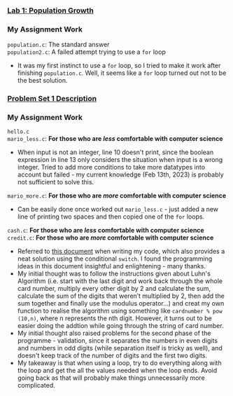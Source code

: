 ### [Lab 1: Population Growth](https://cs50.harvard.edu/x/2023/labs/1/)

### My Assignment Work
`population.c`: The standard answer  
`population2.c`: A failed attempt trying to use a `for` loop 
- It was my first instinct to use a `for` loop, so I tried to make it work after finishing `population.c`. Well, it seems like a `for` loop turned out not to be the best solution.    

### [Problem Set 1 Description](https://cs50.harvard.edu/x/2023/psets/1/)

### My Assignment Work
`hello.c`  
`mario_less.c`: **For those who are *less* comfortable with computer science**
- When input is not an integer, line 10 doesn't print, since the boolean expression in line 13 only considers the situation when input is a wrong integer. Tried to add more conditions to take more datatypes into account but failed - my current knowledge (Feb 13th, 2023) is probably not sufficient to solve this.   

`mario_more.c`: **For those who are *more* comfortable with computer science**
- Can be easily done once worked out `mario_less.c` - just added a new line of printing two spaces and then copied one of the `for` loops.   

`cash.c`: **For those who are *less* comfortable with computer science**  
`credit.c`: **For those who are *more* comfortable with computer science**
- Referred to [this document](https://github.com/lng205/CS50x2022/blob/master/Week1/credit/credit.c) when writing my code, which also provides a neat solution using the conditional `switch`. I found the programming ideas in this document insightful and enlightening - many thanks.
- My initial thought was to follow the instructions given about Luhn's Algorithm (i.e. start with the last digit and work back through the whole card number, multiply every other digit by 2 and calculate the sum, calculate the sum of the digits that weren’t multiplied by 2, then add the sum together and finally use the modulus operator...) and creat my own function to realise the algorithm using something like `cardnumber % pow (10,n)`, where n represents the nth digit. However, it turns out to be easier doing the addtion while going through the string of card number. 
- My initial thought also raised problems for the second phase of the programme - validation, since it separates the numbers in even digits and numbers in odd digits (while separation itself is tricky as well), and doesn't keep track of the number of digits and the first two digits. 
- My takeaway is that when using a loop, try to do everything along with the loop and get the all the values needed when the loop ends. Avoid going back as that will probably make things unnecessarily more complicated. 
